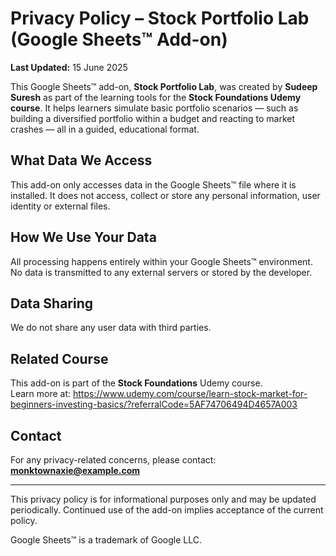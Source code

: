 # Privacy Policy – Stock Portfolio Lab (Google Sheets™ Add-on)

**Last Updated:** 15 June 2025

This Google Sheets™ add-on, **Stock Portfolio Lab**, was created by **Sudeep Suresh** as part of the learning tools for the **Stock Foundations Udemy course**. It helps learners simulate basic portfolio scenarios — such as building a diversified portfolio within a budget and reacting to market crashes — all in a guided, educational format.

## What Data We Access
This add-on only accesses data in the Google Sheets™ file where it is installed. It does not access, collect or store any personal information, user identity or external files.

## How We Use Your Data
All processing happens entirely within your Google Sheets™ environment. No data is transmitted to any external servers or stored by the developer.

## Data Sharing
We do not share any user data with third parties.

## Related Course
This add-on is part of the **Stock Foundations** Udemy course.  
Learn more at: https://www.udemy.com/course/learn-stock-market-for-beginners-investing-basics/?referralCode=5AF74706494D4657A003

## Contact
For any privacy-related concerns, please contact: **monktownaxie@example.com**

---

This privacy policy is for informational purposes only and may be updated periodically. Continued use of the add-on implies acceptance of the current policy.

Google Sheets™ is a trademark of Google LLC.
